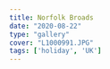 ```yaml
---
title: Norfolk Broads
date: "2020-08-22"
type: "gallery"
cover: "L1000991.JPG"
tags: ['holiday', 'UK']
---
```

